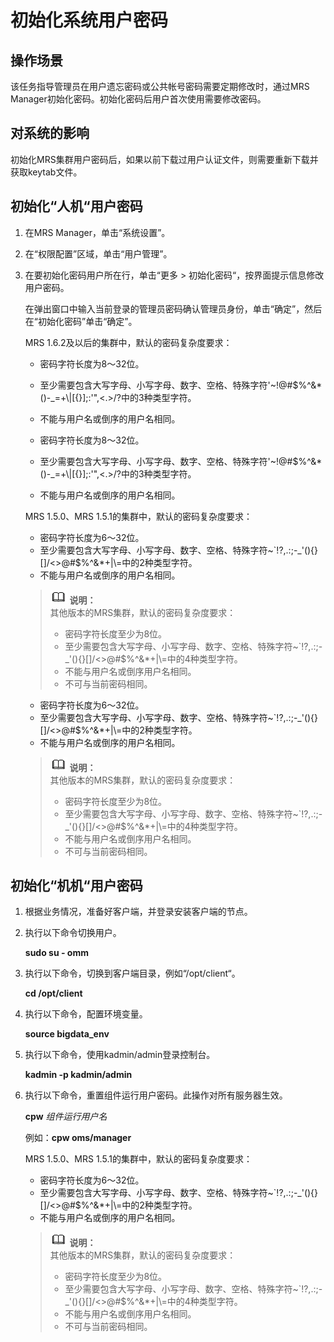 # 初始化系统用户密码<a name="ZH-CN_TOPIC_0139052707"></a>

## 操作场景<a name="zh-cn_topic_0050661075_zh-cn_topic_0043021171_section55585170153914"></a>

该任务指导管理员在用户遗忘密码或公共帐号密码需要定期修改时，通过MRS Manager初始化密码。初始化密码后用户首次使用需要修改密码。

## 对系统的影响<a name="zh-cn_topic_0050661075_zh-cn_topic_0043021171_section26783154161543"></a>

初始化MRS集群用户密码后，如果以前下载过用户认证文件，则需要重新下载并获取keytab文件。

## 初始化“人机“用户密码<a name="zh-cn_topic_0050661075_section52141076144039"></a>

1.  在MRS Manager，单击“系统设置”。
2.  在“权限配置”区域，单击“用户管理”。
3.  在要初始化密码用户所在行，单击“更多  \>  初始化密码“，按界面提示信息修改用户密码。

    在弹出窗口中输入当前登录的管理员密码确认管理员身份，单击“确定”，然后在“初始化密码”单击“确定”。

    MRS 1.6.2及以后的集群中，默认的密码复杂度要求：

    -   密码字符长度为8～32位。
    -   至少需要包含大写字母、小写字母、数字、空格、特殊字符'~!@\#$%^&\*\(\)-\_=+\\|\[\{\}\];:'",<.\>/?中的3种类型字符。
    -   不能与用户名或倒序的用户名相同。

    -   密码字符长度为8～32位。
    -   至少需要包含大写字母、小写字母、数字、空格、特殊字符'~!@\#$%^&\*\(\)-\_=+\\|\[\{\}\];:'",<.\>/?中的3种类型字符。
    -   不能与用户名或倒序的用户名相同。

    MRS 1.5.0、MRS 1.5.1的集群中，默认的密码复杂度要求：

    -   密码字符长度为6～32位。
    -   至少需要包含大写字母、小写字母、数字、空格、特殊字符~\`!?,.:;-\_'\(\)\{\}\[\]/<\>@\#$%^&\*+|\\=中的2种类型字符。
    -   不能与用户名或倒序的用户名相同。

    >![](public_sys-resources/icon-note.gif) **说明：**   
    >其他版本的MRS集群，默认的密码复杂度要求：  
    >-   密码字符长度至少为8位。  
    >-   至少需要包含大写字母、小写字母、数字、空格、特殊字符~\`!?,.:;-\_'\(\)\{\}\[\]/<\>@\#$%^&\*+|\\=中的4种类型字符。  
    >-   不能与用户名或倒序用户名相同。  
    >-   不可与当前密码相同。  

    -   密码字符长度为6～32位。
    -   至少需要包含大写字母、小写字母、数字、空格、特殊字符~\`!?,.:;-\_'\(\)\{\}\[\]/<\>@\#$%^&\*+|\\=中的2种类型字符。
    -   不能与用户名或倒序的用户名相同。

    >![](public_sys-resources/icon-note.gif) **说明：**   
    >其他版本的MRS集群，默认的密码复杂度要求：  
    >-   密码字符长度至少为8位。  
    >-   至少需要包含大写字母、小写字母、数字、空格、特殊字符~\`!?,.:;-\_'\(\)\{\}\[\]/<\>@\#$%^&\*+|\\=中的4种类型字符。  
    >-   不能与用户名或倒序用户名相同。  
    >-   不可与当前密码相同。  


## 初始化“机机“用户密码<a name="zh-cn_topic_0050661075_section59120230144817"></a>

1.  根据业务情况，准备好客户端，并登录安装客户端的节点。
2.  执行以下命令切换用户。

    **sudo su - omm**

3.  执行以下命令，切换到客户端目录，例如“/opt/client“。

    **cd /opt/client**

4.  执行以下命令，配置环境变量。

    **source bigdata\_env**

5.  执行以下命令，使用kadmin/admin登录控制台。

    **kadmin -p kadmin/admin**

6.  执行以下命令，重置组件运行用户密码。此操作对所有服务器生效。

    **cpw** _组件运行用户名_

    例如：**cpw oms/manager**

    MRS 1.5.0、MRS 1.5.1的集群中，默认的密码复杂度要求：

    -   密码字符长度为6～32位。
    -   至少需要包含大写字母、小写字母、数字、空格、特殊字符~\`!?,.:;-\_'\(\)\{\}\[\]/<\>@\#$%^&\*+|\\=中的2种类型字符。
    -   不能与用户名或倒序的用户名相同。

    >![](public_sys-resources/icon-note.gif) **说明：**   
    >其他版本的MRS集群，默认的密码复杂度要求：  
    >-   密码字符长度至少为8位。  
    >-   至少需要包含大写字母、小写字母、数字、空格、特殊字符~\`!?,.:;-\_'\(\)\{\}\[\]/<\>@\#$%^&\*+|\\=中的4种类型字符。  
    >-   不能与用户名或倒序用户名相同。  
    >-   不可与当前密码相同。  


